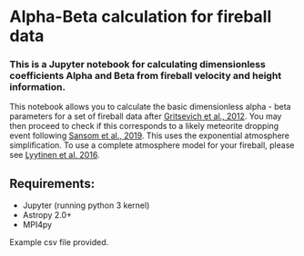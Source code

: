 # Alpha-Beta calculation for fireball data
### This is a Jupyter notebook for calculating dimensionless coefficients Alpha and Beta from fireball velocity and height information. 

This notebook allows you to calculate the basic dimensionless alpha - beta parameters for a set of fireball data after [Gritsevich et al., 2012]( https://doi.org/10.1134/S0010952512010017). 
You may then proceed to check if this corresponds to a likely meteorite dropping event following [Sansom et al., 2019](https://iopscience.iop.org/article/10.3847/1538-4357/ab4516).
This uses the exponential atmosphere simplification. To use a complete atmosphere model for your fireball, please see [Lyytinen et al. 2016](https://doi.org/10.1016/j.pss.2015.10.012).

## Requirements:
- Jupyter (running python 3 kernel)
- Astropy 2.0+
- MPI4py

Example csv file provided.
